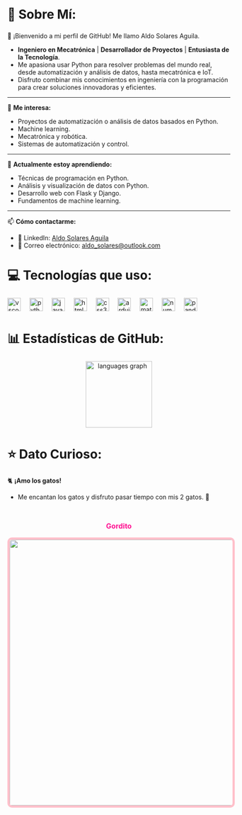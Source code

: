 # 💫 Sobre Mí:

###

👋 ¡Bienvenido a mi perfil de GitHub! Me llamo Aldo Solares Aguila.

- **Ingeniero en Mecatrónica** | **Desarrollador de Proyectos** | **Entusiasta de la Tecnología**.
- Me apasiona usar Python para resolver problemas del mundo real, desde automatización y análisis de datos, hasta mecatrónica e IoT.
- Disfruto combinar mis conocimientos en ingeniería con la programación para crear soluciones innovadoras y eficientes.

---

👀 **Me interesa:**

- Proyectos de automatización o análisis de datos basados en Python.
- Machine learning.
- Mecatrónica y robótica.
- Sistemas de automatización y control.

---

🌱 **Actualmente estoy aprendiendo:**

- Técnicas de programación en Python.
- Análisis y visualización de datos con Python.
- Desarrollo web con Flask y Django.
- Fundamentos de machine learning.

---

📫 **Cómo contactarme:**

- 💼 LinkedIn: [Aldo Solares Aguila](https://www.linkedin.com/in/aldo-solares-aguila-865856195/)
- 📧 Correo electrónico: aldo_solares@outlook.com

###

# 💻 Tecnologías que uso:

###

<div align="left">
  <img src="https://cdn.jsdelivr.net/gh/devicons/devicon/icons/vscode/vscode-original.svg" height="30" alt="vscode logo"  />
  <img width="12" />
  <img src="https://cdn.jsdelivr.net/gh/devicons/devicon/icons/python/python-original.svg" height="30" alt="python logo"  />
  <img width="12" />
  <img src="https://cdn.jsdelivr.net/gh/devicons/devicon/icons/javascript/javascript-original.svg" height="30" alt="javascript logo"  />
  <img width="12" />
  <img src="https://cdn.jsdelivr.net/gh/devicons/devicon/icons/html5/html5-original.svg" height="30" alt="html5 logo"  />
  <img width="12" />
  <img src="https://cdn.jsdelivr.net/gh/devicons/devicon/icons/css3/css3-original.svg" height="30" alt="css3 logo"  />
  <img width="12" />
  <img src="https://cdn.jsdelivr.net/gh/devicons/devicon/icons/arduino/arduino-original.svg" height="30" alt="arduino logo"  />
  <img width="12" />
  <img src="https://cdn.jsdelivr.net/gh/devicons/devicon/icons/matlab/matlab-original.svg" height="30" alt="matlab logo"  />
  <img width="12" />
  <img src="https://cdn.jsdelivr.net/gh/devicons/devicon/icons/numpy/numpy-original.svg" height="30" alt="numpy logo"  />
  <img width="12" />
  <img src="https://cdn.jsdelivr.net/gh/devicons/devicon/icons/pandas/pandas-original.svg" height="30" alt="pandas logo"  />
</div>

###

# 📊 Estadísticas de GitHub:

###

<div align="center">
  <img src="https://github-readme-stats.vercel.app/api/top-langs?username=Aldo-Solares&locale=es&hide_title=false&layout=compact&card_width=320&langs_count=5&theme=dracula&hide_border=false" height="150" alt="languages graph"  />
</div>

###

# ⭐ Dato Curioso:

###

🐈 **¡Amo los gatos!**

- Me encantan los gatos y disfruto pasar tiempo con mis 2 gatos. 🐾

<br clear="both">

<div align="center">
    <p style="color:#ff1493; font-size:16px;"><b>Gordito</b></p>
    <img src="https://i.postimg.cc/Prs78Xhj/IMG-9869.jpg" width="600" style="border: 5px solid pink; border-radius: 10px;">
</div>

###
